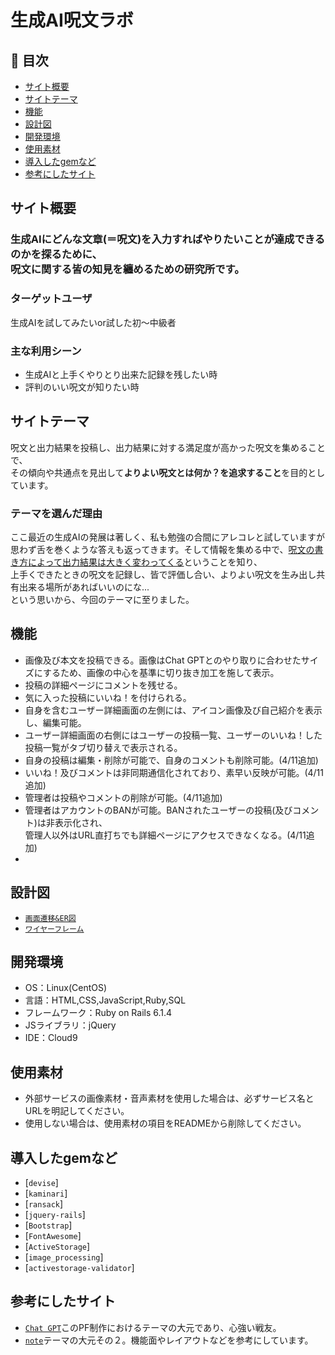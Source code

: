# 生成AI呪文ラボ

## 🚩 目次

- [サイト概要](#サイト概要)
- [サイトテーマ](#サイトテーマ)
- [機能](#機能)
- [設計図](#設計図)
- [開発環境](#開発環境)
- [使用素材](#使用素材)
- [導入したgemなど](#導入したgemなど)
- [参考にしたサイト](#参考にしたサイト)

## サイト概要

<h3>生成AIにどんな文章(＝呪文)を入力すればやりたいことが達成できるのかを探るために、<br>呪文に関する皆の知見を纏めるための研究所です。</h3>

### ターゲットユーザ

生成AIを試してみたいor試した初～中級者

### 主な利用シーン

- 生成AIと上手くやりとり出来た記録を残したい時
- 評判のいい呪文が知りたい時

## サイトテーマ

呪文と出力結果を投稿し、出力結果に対する満足度が高かった呪文を集めることで、<br>その傾向や共通点を見出して<strong>よりよい呪文とは何か？を追求すること</strong>を目的としています。

### テーマを選んだ理由

ここ最近の生成AIの発展は著しく、私も勉強の合間にアレコレと試していますが思わず舌を巻くような答えも返ってきます。そして情報を集める中で、<u>呪文の書き方によって出力結果は大きく変わってくる</u>ということを知り、<br>上手くできたときの呪文を記録し、皆で評価し合い、よりよい呪文を生み出し共有出来る場所があればいいのにな...<br>という思いから、今回のテーマに至りました。

## 機能

- 画像及び本文を投稿できる。画像はChat GPTとのやり取りに合わせたサイズにするため、画像の中心を基準に切り抜き加工を施して表示。
- 投稿の詳細ページにコメントを残せる。
- 気に入った投稿にいいね！を付けられる。
- 自身を含むユーザー詳細画面の左側には、アイコン画像及び自己紹介を表示し、編集可能。
- ユーザー詳細画面の右側にはユーザーの投稿一覧、ユーザーのいいね！した投稿一覧がタブ切り替えで表示される。
- 自身の投稿は編集・削除が可能で、自身のコメントも削除可能。(4/11追加)
- いいね！及びコメントは非同期通信化されており、素早い反映が可能。(4/11追加)
- 管理者は投稿やコメントの削除が可能。(4/11追加)
- 管理者はアカウントのBANが可能。BANされたユーザーの投稿(及びコメント)は非表示化され、<br>管理人以外はURL直打ちでも詳細ページにアクセスできなくなる。(4/11追加)
- 

## 設計図

- [`画面遷移&ER図`](https://app.diagrams.net/#G1q1OqrWwuobj3JDz4oqv2tEpHWrA7mG7e)
- [`ワイヤーフレーム`](https://app.diagrams.net/?libs=general;mockups#G1ZsgHKRIQr0Ujm2d0qnlIFC_qGQ4B4VqM)

## 開発環境

- OS：Linux(CentOS)
- 言語：HTML,CSS,JavaScript,Ruby,SQL
- フレームワーク：Ruby on Rails 6.1.4
- JSライブラリ：jQuery
- IDE：Cloud9

## 使用素材

- 外部サービスの画像素材・音声素材を使用した場合は、必ずサービス名とURLを明記してください。
- 使用しない場合は、使用素材の項目をREADMEから削除してください。

## 導入したgemなど

- [`devise`]
- [`kaminari`]
- [`ransack`]
- [`jquery-rails`]
- [`Bootstrap`]
- [`FontAwesome`]
- [`ActiveStorage`]
- [`image_processing`]
- [`activestorage-validator`]

## 参考にしたサイト

- [`Chat GPT`](https://chat.openai.com/chat)このPF制作におけるテーマの大元であり、心強い戦友。
- [`note`](https://note.com/)テーマの大元その２。機能面やレイアウトなどを参考にしています。